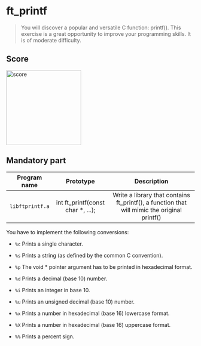 # ft_printf

> You will discover a popular and versatile C function: printf(). This exercise is a great opportunity to improve your programming skills. It is of moderate difficulty.

## Score

<img width="200px" alt="score" src="https://res.cloudinary.com/dk8lnfjpm/image/upload/v1678098224/42/100_100_mep29n.png" />

## Mandatory part

| Program name    | Prototype                         | Description                                                                                 |
|:---------------:|:---------------------------------:|:-------------------------------------------------------------------------------------------:|
| `libftprintf.a` | int ft_printf(const char *, ...); | Write a library that contains ft_printf(), a function that will mimic the original printf() |

You have to implement the following conversions:

- `%c` Prints a single character.

- `%s` Prints a string (as defined by the common C convention).

- `%p` The void * pointer argument has to be printed in hexadecimal format.

- `%d` Prints a decimal (base 10) number.

- `%i` Prints an integer in base 10.

- `%u` Prints an unsigned decimal (base 10) number.

- `%x` Prints a number in hexadecimal (base 16) lowercase format.

- `%X` Prints a number in hexadecimal (base 16) uppercase format.

- `%%` Prints a percent sign.
